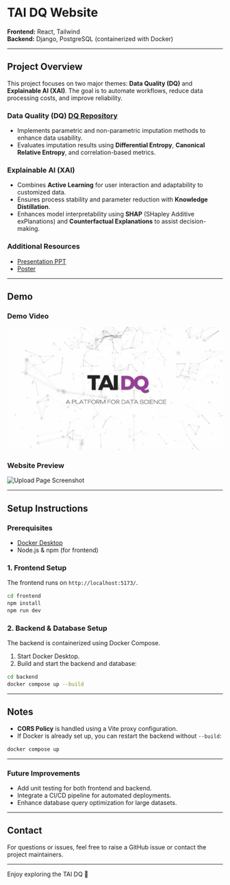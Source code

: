 # TAI DQ Website

**Frontend:** React, Tailwind  
**Backend:** Django, PostgreSQL (containerized with Docker)

---

## Project Overview

This project focuses on two major themes: **Data Quality (DQ)** and **Explainable AI (XAI)**. The goal is to automate workflows, reduce data processing costs, and improve reliability.

### Data Quality (DQ) [DQ Repository](https://github.com/kogby/EDASH)

- Implements parametric and non-parametric imputation methods to enhance data usability.
- Evaluates imputation results using **Differential Entropy**, **Canonical Relative Entropy**, and correlation-based metrics.

### Explainable AI (XAI)

- Combines **Active Learning** for user interaction and adaptability to customized data.
- Ensures process stability and parameter reduction with **Knowledge Distillation**.
- Enhances model interpretability using **SHAP** (SHapley Additive exPlanations) and **Counterfactual Explanations** to assist decision-making.

### Additional Resources

- [Presentation PPT](./專題簡報.pdf)
- [Poster](./image/Poster.png)

---

## Demo

### Demo Video

[![Demo Video](./image/logo.png)](https://youtu.be/w3JulScsLXU)

### Website Preview

![Upload Page Screenshot](./image/upload_page.png)

---

## Setup Instructions

### Prerequisites

- [Docker Desktop](https://www.docker.com/products/docker-desktop)
- Node.js & npm (for frontend)

### 1. Frontend Setup

The frontend runs on `http://localhost:5173/`.

```bash
cd frontend
npm install
npm run dev
```

### 2. Backend & Database Setup

The backend is containerized using Docker Compose.

1. Start Docker Desktop.
2. Build and start the backend and database:

```bash
cd backend
docker compose up --build
```

---

## Notes

- **CORS Policy** is handled using a Vite proxy configuration.
- If Docker is already set up, you can restart the backend without `--build`:

```bash
docker compose up
```

---

### Future Improvements

- Add unit testing for both frontend and backend.
- Integrate a CI/CD pipeline for automated deployments.
- Enhance database query optimization for large datasets.

---

## Contact

For questions or issues, feel free to raise a GitHub issue or contact the project maintainers.

---

Enjoy exploring the TAI DQ 🚀
